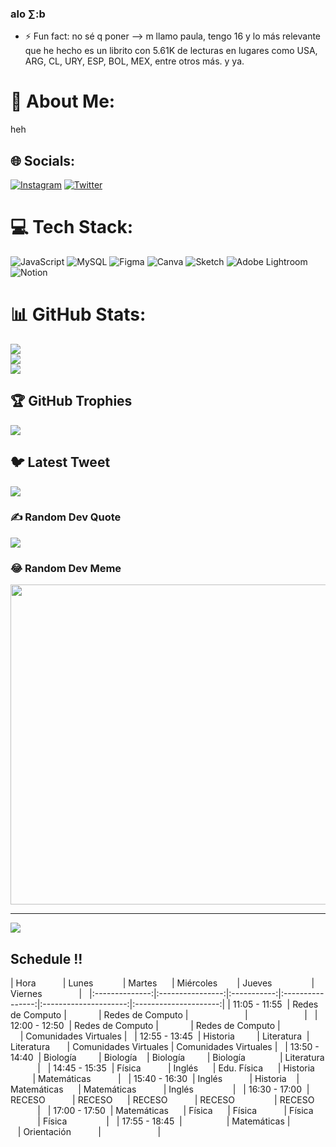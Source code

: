 ### alo ∑:b

- ⚡ Fun fact: no sé q poner
--> m llamo paula, tengo 16 y lo más relevante que he hecho es un librito con 5.61K de lecturas en lugares como USA, ARG, CL, URY, ESP, BOL, MEX, entre otros más. y ya.
# 💫 About Me:
heh


## 🌐 Socials:
[![Instagram](https://img.shields.io/badge/Instagram-%23E4405F.svg?logo=Instagram&logoColor=white)](https://instagram.com/anahemoia) [![Twitter](https://img.shields.io/badge/Twitter-%231DA1F2.svg?logo=Twitter&logoColor=white)](https://twitter.com/@daitoooo) 

# 💻 Tech Stack:
![JavaScript](https://img.shields.io/badge/javascript-%23323330.svg?style=plastic&logo=javascript&logoColor=%23F7DF1E) ![MySQL](https://img.shields.io/badge/mysql-%2300f.svg?style=plastic&logo=mysql&logoColor=white) 	![Figma](https://img.shields.io/badge/figma-%23F24E1E.svg?style=plastic&logo=figma&logoColor=white) ![Canva](https://img.shields.io/badge/Canva-%2300C4CC.svg?style=plastic&logo=Canva&logoColor=white) ![Sketch](https://img.shields.io/badge/Sketch-FFB387?style=plastic&logo=sketch&logoColor=black) ![Adobe Lightroom](https://img.shields.io/badge/Adobe%20Lightroom-31A8FF.svg?style=plastic&logo=Adobe%20Lightroom&logoColor=white) ![Notion](https://img.shields.io/badge/Notion-%23000000.svg?style=plastic&logo=notion&logoColor=white)
# 📊 GitHub Stats:
![](https://github-readme-stats.vercel.app/api?username=paulaagamboaa&theme=maroongold&hide_border=true&include_all_commits=true&count_private=true)<br/>
![](https://github-readme-streak-stats.herokuapp.com/?user=paulaagamboaa&theme=maroongold&hide_border=true)<br/>
![](https://github-readme-stats.vercel.app/api/top-langs/?username=paulaagamboaa&theme=maroongold&hide_border=true&include_all_commits=true&count_private=true&layout=compact)

## 🏆 GitHub Trophies
![](https://github-profile-trophy.vercel.app/?username=paulaagamboaa&theme=gruvbox&no-frame=false&no-bg=true&margin-w=4)

## 🐦 Latest Tweet
[![](https://gtce.itsvg.in/api?username=@daitoooo)](https://github.com/VishwaGauravIn/github-twitter-card-embed)

### ✍️ Random Dev Quote
![](https://quotes-github-readme.vercel.app/api?type=vetical&theme=gruvbox)

### 😂 Random Dev Meme
<img src="https://random-memer.herokuapp.com/" width="512px"/>

---
[![](https://visitcount.itsvg.in/api?id=paulaagamboaa&icon=0&color=2)](https://visitcount.itsvg.in)

<!-- Proudly created with GPRM ( https://gprm.itsvg.in ) -->
## Schedule !!


| Hora           | Lunes            | Martes      | Miércoles        | Jueves                | Viernes               |   
|:--------------:|:----------------:|:-----------:|:----------------:|:---------------------:|:---------------------:|
| 11:05 - 11:55  | Redes de Computo |             | Redes de Computo |                       |                       |   
| 12:00 - 12:50  | Redes de Computo |             | Redes de Computo |                       | Comunidades Virtuales |   
| 12:55 - 13:45  | Historia         | Literatura  | Literatura       | Comunidades Virtuales | Comunidades Virtuales |   
| 13:50 - 14:40  | Biología         | Biología    | Biología         | Biología              | Literatura            |   
| 14:45 - 15:35  | Física           | Inglés      | Edu. Física      | Historia              | Matemáticas           |   
| 15:40 - 16:30  | Inglés           | Historia    | Matemáticas      | Matemáticas           | Inglés                |   
| 16:30 - 17:00  | RECESO           | RECESO      | RECESO           | RECESO                | RECESO                |   
| 17:00 - 17:50  | Matemáticas      | Física      | Física           | Física                | Física                |   
| 17:55 - 18:45  |                  | Matemáticas |                  | Orientación           |                       |

